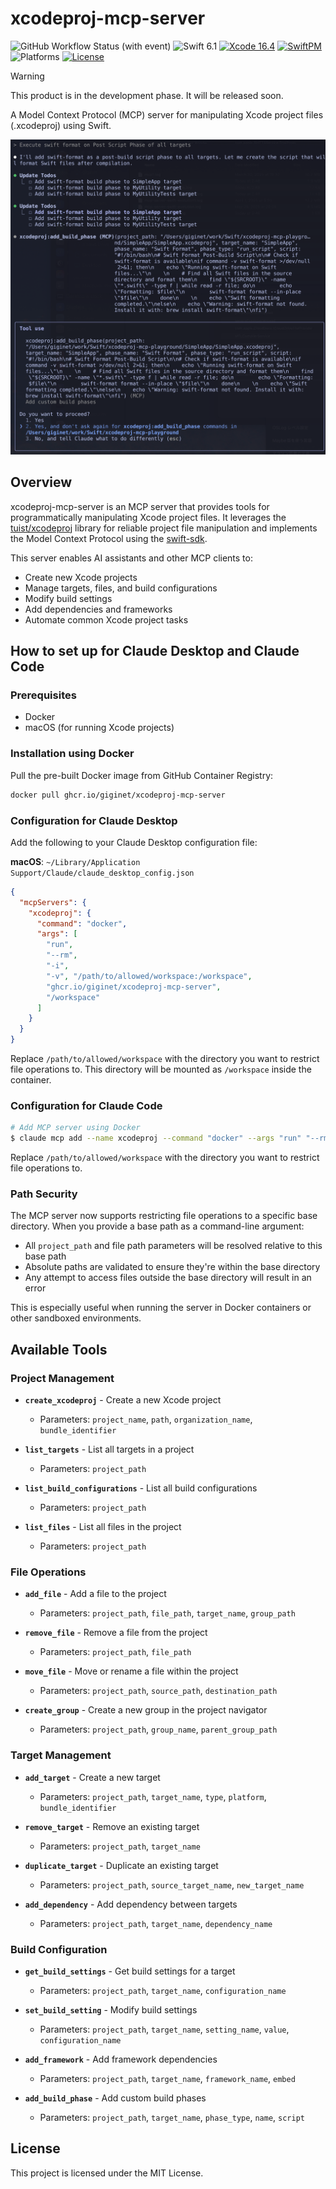 # xcodeproj-mcp-server

![GitHub Workflow Status (with event)](https://img.shields.io/github/actions/workflow/status/giginet/xcodeproj-mcp-server/tests.yml?style=flat-square&logo=github)
![Swift 6.1](https://img.shields.io/badge/Swift-6.1-FA7343?logo=swift&style=flat-square)
[![Xcode 16.4](https://img.shields.io/badge/Xcode-16.4-16C5032a?style=flat-square&logo=xcode&link=https%3A%2F%2Fdeveloper.apple.com%2Fxcode%2F)](https://developer.apple.com/xcode/)
[![SwiftPM](https://img.shields.io/badge/SwiftPM-compatible-green?logo=swift&style=flat-square)](https://swift.org/package-manager/) 
![Platforms](https://img.shields.io/badge/Platform-macOS-lightgray?logo=apple&style=flat-square)
[![License](https://img.shields.io/badge/License-MIT-darkgray?style=flat-square)
](https://github.com/giginet/xcodeproj-mcp-server/blob/main/LICENSE.md)

> [!WARNING]
> This product is in the development phase. It will be released soon.

A Model Context Protocol (MCP) server for manipulating Xcode project files (.xcodeproj) using Swift.

![Adding Post Build Phase for all targets](Documentation/demo.png)

## Overview

xcodeproj-mcp-server is an MCP server that provides tools for programmatically manipulating Xcode project files. It leverages the [tuist/xcodeproj](https://github.com/tuist/xcodeproj) library for reliable project file manipulation and implements the Model Context Protocol using the [swift-sdk](https://github.com/modelcontextprotocol/swift-sdk).

This server enables AI assistants and other MCP clients to:
- Create new Xcode projects
- Manage targets, files, and build configurations
- Modify build settings
- Add dependencies and frameworks
- Automate common Xcode project tasks

## How to set up for Claude Desktop and Claude Code

### Prerequisites

- Docker
- macOS (for running Xcode projects)

### Installation using Docker

Pull the pre-built Docker image from GitHub Container Registry:

```bash
docker pull ghcr.io/giginet/xcodeproj-mcp-server
```

### Configuration for Claude Desktop

Add the following to your Claude Desktop configuration file:

**macOS**: `~/Library/Application Support/Claude/claude_desktop_config.json`

```json
{
  "mcpServers": {
    "xcodeproj": {
      "command": "docker",
      "args": [
        "run",
        "--rm",
        "-i",
        "-v", "/path/to/allowed/workspace:/workspace",
        "ghcr.io/giginet/xcodeproj-mcp-server",
        "/workspace"
      ]
    }
  }
}
```

Replace `/path/to/allowed/workspace` with the directory you want to restrict file operations to. This directory will be mounted as `/workspace` inside the container.

### Configuration for Claude Code

```bash
# Add MCP server using Docker
$ claude mcp add --name xcodeproj --command "docker" --args "run" "--rm" "-i" "-v" "/path/to/allowed/workspace:/workspace" "ghcr.io/giginet/xcodeproj-mcp-server" "/workspace"
```

Replace `/path/to/allowed/workspace` with the directory you want to restrict file operations to.

### Path Security

The MCP server now supports restricting file operations to a specific base directory. When you provide a base path as a command-line argument:

- All `project_path` and file path parameters will be resolved relative to this base path
- Absolute paths are validated to ensure they're within the base directory
- Any attempt to access files outside the base directory will result in an error

This is especially useful when running the server in Docker containers or other sandboxed environments.

## Available Tools

### Project Management

- **`create_xcodeproj`** - Create a new Xcode project
  - Parameters: `project_name`, `path`, `organization_name`, `bundle_identifier`

- **`list_targets`** - List all targets in a project
  - Parameters: `project_path`

- **`list_build_configurations`** - List all build configurations
  - Parameters: `project_path`

- **`list_files`** - List all files in the project
  - Parameters: `project_path`

### File Operations

- **`add_file`** - Add a file to the project
  - Parameters: `project_path`, `file_path`, `target_name`, `group_path`

- **`remove_file`** - Remove a file from the project
  - Parameters: `project_path`, `file_path`

- **`move_file`** - Move or rename a file within the project
  - Parameters: `project_path`, `source_path`, `destination_path`

- **`create_group`** - Create a new group in the project navigator
  - Parameters: `project_path`, `group_name`, `parent_group_path`

### Target Management

- **`add_target`** - Create a new target
  - Parameters: `project_path`, `target_name`, `type`, `platform`, `bundle_identifier`

- **`remove_target`** - Remove an existing target
  - Parameters: `project_path`, `target_name`

- **`duplicate_target`** - Duplicate an existing target
  - Parameters: `project_path`, `source_target_name`, `new_target_name`

- **`add_dependency`** - Add dependency between targets
  - Parameters: `project_path`, `target_name`, `dependency_name`

### Build Configuration

- **`get_build_settings`** - Get build settings for a target
  - Parameters: `project_path`, `target_name`, `configuration_name`

- **`set_build_setting`** - Modify build settings
  - Parameters: `project_path`, `target_name`, `setting_name`, `value`, `configuration_name`

- **`add_framework`** - Add framework dependencies
  - Parameters: `project_path`, `target_name`, `framework_name`, `embed`

- **`add_build_phase`** - Add custom build phases
  - Parameters: `project_path`, `target_name`, `phase_type`, `name`, `script`


## License

This project is licensed under the MIT License.

